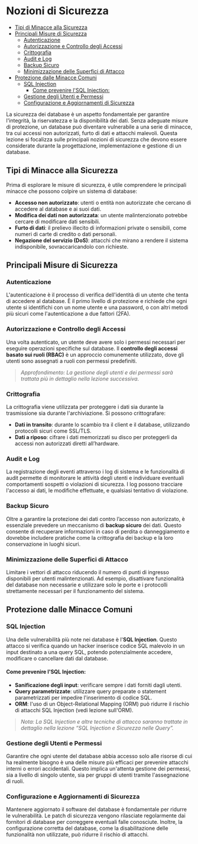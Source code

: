 # Nozioni di Sicurezza <!-- omit in toc -->

- [Tipi di Minacce alla Sicurezza](#tipi-di-minacce-alla-sicurezza)
- [Principali Misure di Sicurezza](#principali-misure-di-sicurezza)
  - [Autenticazione](#autenticazione)
  - [Autorizzazione e Controllo degli Accessi](#autorizzazione-e-controllo-degli-accessi)
  - [Crittografia](#crittografia)
  - [Audit e Log](#audit-e-log)
  - [Backup Sicuro](#backup-sicuro)
  - [Minimizzazione delle Superfici di Attacco](#minimizzazione-delle-superfici-di-attacco)
- [Protezione dalle Minacce Comuni](#protezione-dalle-minacce-comuni)
  - [SQL Injection](#sql-injection)
    - [Come prevenire l'SQL Injection:](#come-prevenire-lsql-injection)
  - [Gestione degli Utenti e Permessi](#gestione-degli-utenti-e-permessi)
  - [Configurazione e Aggiornamenti di Sicurezza](#configurazione-e-aggiornamenti-di-sicurezza)


La sicurezza dei database è un aspetto fondamentale per garantire l'integrità, la riservatezza e la disponibilità dei dati. Senza adeguate misure di protezione, un database può diventare vulnerabile a una serie di minacce, tra cui accessi non autorizzati, furto di dati e attacchi malevoli. Questa lezione si focalizza sulle principali nozioni di sicurezza che devono essere considerate durante la progettazione, implementazione e gestione di un database.

## Tipi di Minacce alla Sicurezza

Prima di esplorare le misure di sicurezza, è utile comprendere le principali minacce che possono colpire un sistema di database:

- **Accesso non autorizzato**: utenti o entità non autorizzate che cercano di accedere al database e ai suoi dati.
- **Modifica dei dati non autorizzata**: un utente malintenzionato potrebbe cercare di modificare dati sensibili.
- **Furto di dati**: il prelievo illecito di informazioni private o sensibili, come numeri di carte di credito o dati personali.
- **Negazione del servizio (DoS)**: attacchi che mirano a rendere il sistema indisponibile, sovraccaricandolo con richieste.

## Principali Misure di Sicurezza

### Autenticazione
L'autenticazione è il processo di verifica dell'identità di un utente che tenta di accedere al database. È il primo livello di protezione e richiede che ogni utente si identifichi con un nome utente e una password, o con altri metodi più sicuri come l'autenticazione a due fattori (2FA).

### Autorizzazione e Controllo degli Accessi
Una volta autenticato, un utente deve avere solo i permessi necessari per eseguire operazioni specifiche sul database. Il **controllo degli accessi basato sui ruoli (RBAC)** è un approccio comunemente utilizzato, dove gli utenti sono assegnati a ruoli con permessi predefiniti.

> _Approfondimento: La gestione degli utenti e dei permessi sarà trattata più in dettaglio nella lezione successiva_.

### Crittografia
La crittografia viene utilizzata per proteggere i dati sia durante la trasmissione sia durante l'archiviazione. Si possono crittografare:
- **Dati in transito**: durante lo scambio tra il client e il database, utilizzando protocolli sicuri come SSL/TLS.
- **Dati a riposo**: cifrare i dati memorizzati su disco per proteggerli da accessi non autorizzati diretti all’hardware.

### Audit e Log
La registrazione degli eventi attraverso i log di sistema e le funzionalità di audit permette di monitorare le attività degli utenti e individuare eventuali comportamenti sospetti o violazioni di sicurezza. I log possono tracciare l'accesso ai dati, le modifiche effettuate, e qualsiasi tentativo di violazione.

### Backup Sicuro
Oltre a garantire la protezione dei dati contro l’accesso non autorizzato, è essenziale prevedere un meccanismo di **backup sicuro** dei dati. Questo consente di recuperare informazioni in caso di perdita o danneggiamento e dovrebbe includere pratiche come la crittografia dei backup e la loro conservazione in luoghi sicuri.

### Minimizzazione delle Superfici di Attacco
Limitare i vettori di attacco riducendo il numero di punti di ingresso disponibili per utenti malintenzionati. Ad esempio, disattivare funzionalità del database non necessarie e utilizzare solo le porte e i protocolli strettamente necessari per il funzionamento del sistema.

## Protezione dalle Minacce Comuni

### SQL Injection
Una delle vulnerabilità più note nei database è l'**SQL Injection**. Questo attacco si verifica quando un hacker inserisce codice SQL malevolo in un input destinato a una query SQL, potendo potenzialmente accedere, modificare o cancellare dati dal database.

#### Come prevenire l'SQL Injection:
- **Sanificazione degli input**: verificare sempre i dati forniti dagli utenti.
- **Query parametrizzate**: utilizzare query preparate o statement parametrizzati per impedire l'inserimento di codice SQL.
- **ORM**: l'uso di un Object-Relational Mapping (ORM) può ridurre il rischio di attacchi SQL Injection (vedi lezione sull'ORM).

> _Nota: La SQL Injection e altre tecniche di attacco saranno trattate in dettaglio nella lezione “SQL Injection e Sicurezza nelle Query”._

### Gestione degli Utenti e Permessi
Garantire che ogni utente del database abbia accesso solo alle risorse di cui ha realmente bisogno è una delle misure più efficaci per prevenire attacchi interni o errori accidentali. Questo implica un'attenta gestione dei permessi, sia a livello di singolo utente, sia per gruppi di utenti tramite l'assegnazione di ruoli.

### Configurazione e Aggiornamenti di Sicurezza
Mantenere aggiornato il software del database è fondamentale per ridurre le vulnerabilità. Le patch di sicurezza vengono rilasciate regolarmente dai fornitori di database per correggere eventuali falle conosciute. Inoltre, la configurazione corretta del database, come la disabilitazione delle funzionalità non utilizzate, può ridurre il rischio di attacchi.
